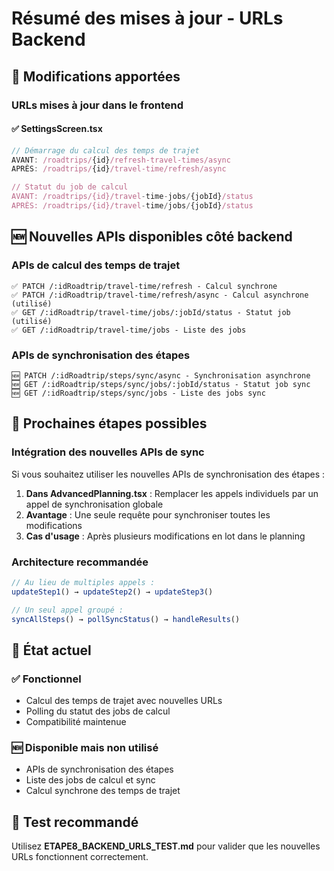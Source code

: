 # Résumé des mises à jour - URLs Backend

## 🔄 **Modifications apportées**

### URLs mises à jour dans le frontend

#### ✅ SettingsScreen.tsx
```typescript
// Démarrage du calcul des temps de trajet
AVANT: /roadtrips/{id}/refresh-travel-times/async
APRÈS: /roadtrips/{id}/travel-time/refresh/async

// Statut du job de calcul
AVANT: /roadtrips/{id}/travel-time-jobs/{jobId}/status  
APRÈS: /roadtrips/{id}/travel-time/jobs/{jobId}/status
```

## 🆕 **Nouvelles APIs disponibles côté backend**

### APIs de calcul des temps de trajet
```
✅ PATCH /:idRoadtrip/travel-time/refresh - Calcul synchrone
✅ PATCH /:idRoadtrip/travel-time/refresh/async - Calcul asynchrone (utilisé)
✅ GET /:idRoadtrip/travel-time/jobs/:jobId/status - Statut job (utilisé)
✅ GET /:idRoadtrip/travel-time/jobs - Liste des jobs
```

### APIs de synchronisation des étapes  
```
🆕 PATCH /:idRoadtrip/steps/sync/async - Synchronisation asynchrone
🆕 GET /:idRoadtrip/steps/sync/jobs/:jobId/status - Statut job sync
🆕 GET /:idRoadtrip/steps/sync/jobs - Liste des jobs sync
```

## 🎯 **Prochaines étapes possibles**

### Intégration des nouvelles APIs de sync
Si vous souhaitez utiliser les nouvelles APIs de synchronisation des étapes :

1. **Dans AdvancedPlanning.tsx** : Remplacer les appels individuels par un appel de synchronisation globale
2. **Avantage** : Une seule requête pour synchroniser toutes les modifications
3. **Cas d'usage** : Après plusieurs modifications en lot dans le planning

### Architecture recommandée
```typescript
// Au lieu de multiples appels :
updateStep1() → updateStep2() → updateStep3()

// Un seul appel groupé :
syncAllSteps() → pollSyncStatus() → handleResults()
```

## 📝 **État actuel**

### ✅ Fonctionnel
- Calcul des temps de trajet avec nouvelles URLs
- Polling du statut des jobs de calcul
- Compatibilité maintenue

### 🆕 Disponible mais non utilisé
- APIs de synchronisation des étapes
- Liste des jobs de calcul et sync
- Calcul synchrone des temps de trajet

## 🧪 **Test recommandé**
Utilisez **ETAPE8_BACKEND_URLS_TEST.md** pour valider que les nouvelles URLs fonctionnent correctement.

